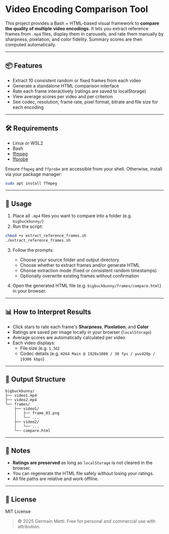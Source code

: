 # Video Encoding Comparison Tool

This project provides a Bash + HTML-based visual framework to **compare the quality of multiple video encodings**. It lets you extract reference frames from `.mp4` files, display them in carousels, and rate them manually by sharpness, pixelation, and color fidelity. Summary scores are then computed automatically.

---

## 📦 Features

- Extract 10 consistent random or fixed frames from each video
- Generate a standalone HTML comparison interface
- Rate each frame interactively (ratings are saved to localStorage)
- View average scores per video and per criterion
- See codec, resolution, frame rate, pixel format, bitrate and file size for each encoding

---

## 🛠️ Requirements

- Linux or WSL2
- Bash
- [ffmpeg](https://ffmpeg.org/download.html)
- [ffprobe](https://ffmpeg.org/download.html)

Ensure `ffmpeg` and `ffprobe` are accessible from your shell. Otherwise, install via your package manager:

```bash
sudo apt install ffmpeg
```

---

## 🚀 Usage

1. Place all `.mp4` files you want to compare into a folder (e.g. `bigbuckbunny/`)
2. Run the script:

```bash
chmod +x extract_reference_frames.sh
./extract_reference_frames.sh
```

3. Follow the prompts:
   - Choose your source folder and output directory
   - Choose whether to extract frames and/or generate HTML
   - Choose extraction mode (fixed or consistent random timestamps)
   - Optionally overwrite existing frames without confirmation

4. Open the generated HTML file (e.g. `bigbuckbunny/frames/compare.html`) in your browser.

---

## 📊 How to Interpret Results

- Click stars to rate each frame's **Sharpness**, **Pixelation**, and **Color**
- Ratings are saved per image locally in your browser (`localStorage`)
- Average scores are automatically calculated per video
- Each video displays:
  - File size (e.g. `1.5G`)
  - Codec details (e.g. `H264 Main @ 1920x1080 / 30 fps / yuv420p / 19306 kbps`)

---

## 📁 Output Structure

```text
bigbuckbunny/
├── video1.mp4
├── video2.mp4
└── frames/
    ├── video1/
    │   ├── frame_01.png
    │   └── ...
    ├── video2/
    │   └── ...
    └── compare.html
```

---

## 📖 Notes

- **Ratings are preserved** as long as `localStorage` is not cleared in the browser.
- You can regenerate the HTML file safely without losing your ratings.
- All file paths are relative and work offline.

---

## 🪪 License

MIT License

> © 2025 Germain Metti. Free for personal and commercial use with attribution.
